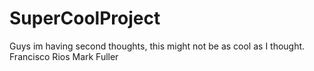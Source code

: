 # SuperCoolProject

Guys im having second thoughts, this might not be as cool as I thought.
Francisco Rios
Mark Fuller
